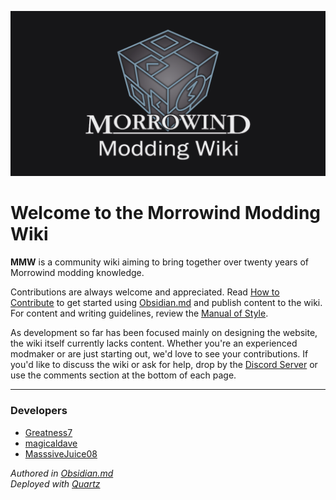 ![Morrowind Modding Wiki logo](https://raw.githubusercontent.com/morrowind-modding/morrowind-modding.github.io/main/quartz/static/og-image.png)

# Welcome to the Morrowind Modding Wiki

**MMW** is a community wiki aiming to bring together over twenty years of Morrowind modding knowledge.

Contributions are always welcome and appreciated. Read [How to Contribute](https://morrowind-modding.github.io/contributing/how-to-contribute) to get started using [Obsidian.md](https://obsidian.md/) and publish content to the wiki. For content and writing guidelines, review the [Manual of Style](https://morrowind-modding.github.io/contributing/manual-of-style/).

As development so far has been focused mainly on designing the website, the wiki itself currently lacks content. Whether you're an experienced modmaker or are just starting out, we'd love to see your contributions. If you'd like to discuss the wiki or ask for help, drop by the [Discord Server](https://discord.gg/7uBsMyw8yU) or use the comments section at the bottom of each page.

----

### Developers

* [Greatness7](https://github.com/Greatness7)
* [magicaldave](https://github.com/magicaldave)
* [MasssiveJuice08](https://github.com/MasssiveJuice08)

_Authored in [Obsidian.md](https://obsidian.md/)_  
_Deployed with [Quartz](https://quartz.jzhao.xyz/)_
